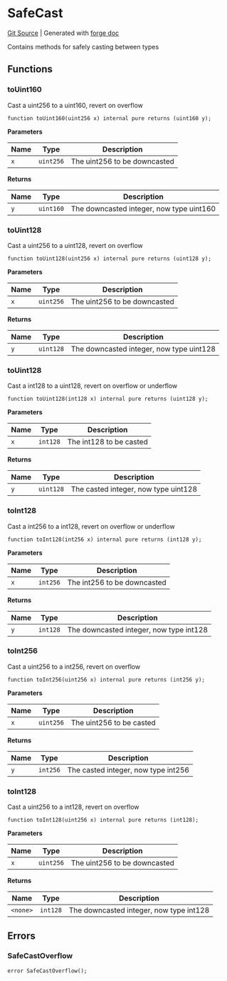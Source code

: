 # SafeCast
[Git Source](https://github.com/Uniswap/docs/blob/1141642f8ba4665a50660886a8a8401526677045/src/libraries/SafeCast.sol)
| Generated with [forge doc](https://book.getfoundry.sh/reference/forge/forge-doc)

Contains methods for safely casting between types


## Functions
### toUint160

Cast a uint256 to a uint160, revert on overflow


```solidity
function toUint160(uint256 x) internal pure returns (uint160 y);
```
**Parameters**

|Name|Type|Description|
|----|----|-----------|
|`x`|`uint256`|The uint256 to be downcasted|

**Returns**

|Name|Type|Description|
|----|----|-----------|
|`y`|`uint160`|The downcasted integer, now type uint160|


### toUint128

Cast a uint256 to a uint128, revert on overflow


```solidity
function toUint128(uint256 x) internal pure returns (uint128 y);
```
**Parameters**

|Name|Type|Description|
|----|----|-----------|
|`x`|`uint256`|The uint256 to be downcasted|

**Returns**

|Name|Type|Description|
|----|----|-----------|
|`y`|`uint128`|The downcasted integer, now type uint128|


### toUint128

Cast a int128 to a uint128, revert on overflow or underflow


```solidity
function toUint128(int128 x) internal pure returns (uint128 y);
```
**Parameters**

|Name|Type|Description|
|----|----|-----------|
|`x`|`int128`|The int128 to be casted|

**Returns**

|Name|Type|Description|
|----|----|-----------|
|`y`|`uint128`|The casted integer, now type uint128|


### toInt128

Cast a int256 to a int128, revert on overflow or underflow


```solidity
function toInt128(int256 x) internal pure returns (int128 y);
```
**Parameters**

|Name|Type|Description|
|----|----|-----------|
|`x`|`int256`|The int256 to be downcasted|

**Returns**

|Name|Type|Description|
|----|----|-----------|
|`y`|`int128`|The downcasted integer, now type int128|


### toInt256

Cast a uint256 to a int256, revert on overflow


```solidity
function toInt256(uint256 x) internal pure returns (int256 y);
```
**Parameters**

|Name|Type|Description|
|----|----|-----------|
|`x`|`uint256`|The uint256 to be casted|

**Returns**

|Name|Type|Description|
|----|----|-----------|
|`y`|`int256`|The casted integer, now type int256|


### toInt128

Cast a uint256 to a int128, revert on overflow


```solidity
function toInt128(uint256 x) internal pure returns (int128);
```
**Parameters**

|Name|Type|Description|
|----|----|-----------|
|`x`|`uint256`|The uint256 to be downcasted|

**Returns**

|Name|Type|Description|
|----|----|-----------|
|`<none>`|`int128`|The downcasted integer, now type int128|


## Errors
### SafeCastOverflow

```solidity
error SafeCastOverflow();
```

